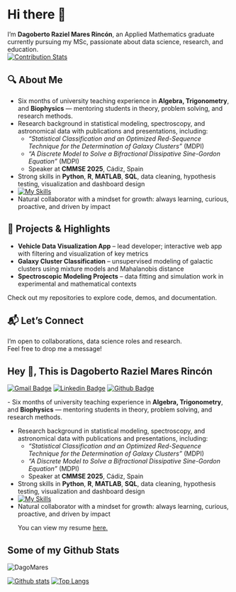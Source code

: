 # Hi there 👋  

I’m **Dagoberto Raziel Mares Rincón**, an Applied Mathematics graduate currently pursuing my MSc, passionate about data science, research, and education.  
[![Contribution Stats](https://github-contribution-stats.vercel.app/api/?username=DagoMares)](https://github.com/LordDashMe/github-contribution-stats/)

## 🔍 About Me  
- Six months of university teaching experience in **Algebra, Trigonometry**, and **Biophysics** — mentoring students in theory, problem solving, and research methods.  
- Research background in statistical modeling, spectroscopy, and astronomical data with publications and presentations, including:  
  - *“Statistical Classification and an Optimized Red-Sequence Technique for the Determination of Galaxy Clusters”* (MDPI)
  - *“A Discrete Model to Solve a Bifractional Dissipative Sine-Gordon Equation”* (MDPI)
  - Speaker at **CMMSE 2025**, Cádiz, Spain  
- Strong skills in **Python**, **R**, **MATLAB**, **SQL**, data cleaning, hypothesis testing, visualization and dashboard design
- [![My Skills](https://skillicons.dev/icons?i=py,r,latex,matlab)](https://skillicons.dev)
- Natural collaborator with a mindset for growth: always learning, curious, proactive, and driven by impact  

## 🚀 Projects & Highlights  
- **Vehicle Data Visualization App** – lead developer; interactive web app with filtering and visualization of key metrics  
- **Galaxy Cluster Classification** – unsupervised modeling of galactic clusters using mixture models and Mahalanobis distance  
- **Spectroscopic Modeling Projects** – data fitting and simulation work in experimental and mathematical contexts  

Check out my repositories to explore code, demos, and documentation.  

## 📬 Let’s Connect  
I’m open to collaborations, data science roles and research.  
Feel free to drop me a message!


## Hey 👋, This is Dagoberto Raziel Mares Rincón
[![Gmail Badge](https://img.shields.io/badge/-dagobertomares0@gmail.com-c14438?style=flat&logo=Gmail&logoColor=white&link=mailto:dagobertomares0@gmail.com)](mailto:dagobertomares0@gmail.com) 
[![Linkedin Badge](https://img.shields.io/badge/-Dagoberto-Mares-0072b1?style=flat&logo=Linkedin&logoColor=white&link=https://www.linkedin.com/in/dagoberto-mares/)](https://www.linkedin.com/in/dagober-tomares/)
 [![Github Badge](https://img.shields.io/badge/-https://github.com/DagoMares-grey?style=flat&logo=github&logoColor=white&link=https://github.com/https://github.com/DagoMares/)](https://www.github.com/https://github.com/DagoMares/) <p align='left'>- Six months of university teaching experience in **Algebra, Trigonometry**, and **Biophysics** — mentoring students in theory, problem solving, and research methods.  
- Research background in statistical modeling, spectroscopy, and astronomical data with publications and presentations, including:  
  - *“Statistical Classification and an Optimized Red-Sequence Technique for the Determination of Galaxy Clusters”* (MDPI)
  - *“A Discrete Model to Solve a Bifractional Dissipative Sine-Gordon Equation”* (MDPI)
  - Speaker at **CMMSE 2025**, Cádiz, Spain  
- Strong skills in **Python**, **R**, **MATLAB**, **SQL**, data cleaning, hypothesis testing, visualization and dashboard design
- [![My Skills](https://skillicons.dev/icons?i=py,r,latex,matlab)](https://skillicons.dev)
- Natural collaborator with a mindset for growth: always learning, curious, proactive, and driven by impact </p><p align='left'> You can view my resume <a href='https://1drv.ms/b/c/cabe42674c38000d/EZwFSD-sFYBMjrq-sP8BXRYB59S63q2dP-llWL1OrRxDfw?e=Dmk2mq ' target=_blank><u>here</u>.</a></p>
## Some of my Github Stats
<p align=left> <img src=https://komarev.com/ghpvc/?username=DagoMares alt=DagoMares /> </p>

[![Github stats](https://github-readme-stats.vercel.app/api?username=DagoMares&show_icons=true&include_all_commits=true)](https://github.com/DagoMares/github-readme-stats)
[![Top Langs](https://github-readme-stats.vercel.app/api/top-langs/?username=DagoMares&layout=compact)](https://github.com/DagoMares/github-readme-stats)





